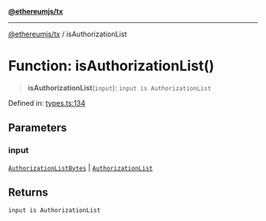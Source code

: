 [**@ethereumjs/tx**](../README.md)

***

[@ethereumjs/tx](../README.md) / isAuthorizationList

# Function: isAuthorizationList()

> **isAuthorizationList**(`input`): `input is AuthorizationList`

Defined in: [types.ts:134](https://github.com/ethereumjs/ethereumjs-monorepo/blob/master/packages/tx/src/types.ts#L134)

## Parameters

### input

[`AuthorizationListBytes`](../type-aliases/AuthorizationListBytes.md) | [`AuthorizationList`](../type-aliases/AuthorizationList.md)

## Returns

`input is AuthorizationList`
